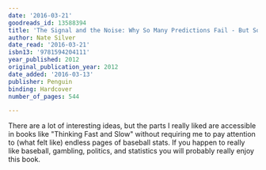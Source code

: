 ```yaml
---
date: '2016-03-21'
goodreads_id: 13588394
title: 'The Signal and the Noise: Why So Many Predictions Fail - But Some Don''t'
author: Nate Silver
date_read: '2016-03-21'
isbn13: '9781594204111'
year_published: 2012
original_publication_year: 2012
date_added: '2016-03-13'
publisher: Penguin
binding: Hardcover
number_of_pages: 544

---
```

There are a lot of interesting ideas, but the parts I really liked are accessible in books like "Thinking Fast and Slow" without requiring me to pay attention to (what felt like) endless pages of baseball stats. If you happen to really like baseball, gambling, politics, and statistics you will probably really enjoy this book.
